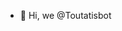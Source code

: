 - 👋 Hi, we @Toutatisbot
<!---
- 👀 I’m interested in ...
- 🌱 I’m currently learning ...
- 💞️ I’m looking to collaborate on ...
- 📫 How to reach me ...
--->

<!---
Toutatisbot/Toutatisbot is a ✨ special ✨ repository because its `README.md` (this file) appears on your GitHub profile.
You can click the Preview link to take a look at your changes.
--->
